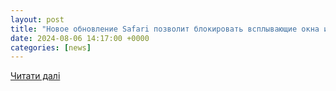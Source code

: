 ```yaml
---
layout: post
title: "Новое обновление Safari позволит блокировать всплывающие окна и рекламу: что известно"
date: 2024-08-06 14:17:00 +0000
categories: [news]
---
```


[Читати далі](https://www.rbc.ua/ukr/styler/nove-onovlennya-safari-dozvolit-blokuvati-1722941398.html)
